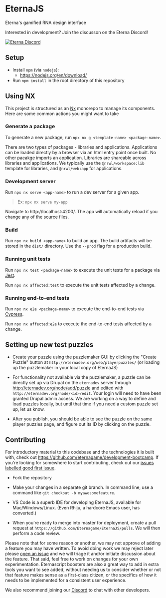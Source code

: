 # EternaJS

Eterna's gamified RNA design interface

Interested in development? Join the discusson on the Eterna Discord!

[![Eterna Discord](https://discord.com/api/guilds/702618517589065758/widget.png?style=banner2)](https://discord.gg/KYeTwux)

## Setup

- Install `npm` (via `nodejs`):
  - https://nodejs.org/en/download/
- Run `npm install` in the root directory of this repository

## Using NX

This project is structured as an [Nx](https://nx.dev) monorepo to manage its components. Here are some
common actions you might want to take

### Generate a package

To generate a new package, run `npx nx g <template-name> <package-name>`.

There are two types of packages - libraries and applications. Applications can be loaded directly by
a browser via an html entry point once built. No other pacakge imports an application. Libraries are
shareable across libraries and applications. We typically use the `@nrwl/workspace:lib` template
for libraries, and `@nrwl/web:app` for applications.

### Development server

Run `npx nx serve <app-name>` to run a dev server for a given app.

> Ex: `npx nx serve my-app`

Navigate to http://localhost:4200/. The app will automatically reload if you change any of the source files.

### Build

Run `npx nx build <app-name>` to build an app. The build artifacts will be stored in the `dist/`
directory. Use the `--prod` flag for a production build.

### Running unit tests

Run `npx nx test <package-name>` to execute the unit tests for a package via [Jest](https://jestjs.io).

Run `npx nx affected:test` to execute the unit tests affected by a change.

### Running end-to-end tests

Run `npx nx e2e <package-name>` to execute the end-to-end tests via [Cypress](https://www.cypress.io).

Run `npx nx affected:e2e` to execute the end-to-end tests affected by a change.

## Setting up new test puzzles

- Create your puzzle using the puzzlemaker GUI by clicking the "Create Puzzle" button at `http://eternadev.org/web/playerpuzzles/`
  (or loading up the puzzlemaker in your local copy of EternaJS)

- For functionality not available via the puzzlemaker, a puzzle can be directly set up via Drupal on the `eternadev` server through http://eternadev.org/node/add/puzzle and edited with `http://eternadev.org/node/<id>/edit`. Your login will need to have been granted Drupal admin access. We are working on a way to define and load puzzles locally, but until that time if you need a custom puzzle set up, let us know.

- After you publish, you should be able to see the puzzle on the same player puzzles page, and figure out its ID by clicking on the puzzle.

## Contributing

For introductory material to this codebase and the technologies it is built with, check out https://github.com/eternagame/development-bootcamp. If you're looking for somewhere to start contributing, check out our [issues labelled good first issue](https://github.com/eternagame/EternaJS/issues?q=is%3Aopen+is%3Aissue+label%3A%22good+first+issue%22).

- Fork the repository

- Make your changes in a separate git branch. In command line, use a command like `git checkout -b myawesomefeature`.

- VS Code is a superb IDE for developing EternaJS, available for Mac/Windows/Linux. (Even Rhiju, a hardcore Emacs user, has converted.)

- When you're ready to merge into master for deployment, create a pull request at `https://github.com/Eternagame/EternaJS/pulls`. We will then perform a code review.

Please note that for some reason or another, we may not approve of adding a feature you may have written. To avoid doing work we may reject later please [open an issue](https://github.com/eternagame/eternajs/issues) and we will triage it and/or initiate discussion about the feature. That said, feel free to work on changes for your own experimentation. Eternascript boosters are also a great way to add in extra tools you want to see added, without needing us to consider whether or not that feature makes sense as a first-class citizen, or the specifics of how it needs to be implemented for a consistent user experience.

We also recommend joining our [Discord](https://discord.gg/KYeTwux) to chat with other developers.
